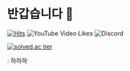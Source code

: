 # 반갑습니다 👋

[![Hits](https://hits.seeyoufarm.com/api/count/incr/badge.svg?url=https%3A%2F%2Fgithub.com%2FB0X0B&count_bg=%2379C83D&title_bg=%23555555&icon=&icon_color=%23E7E7E7&title=hits&edge_flat=false)](https://hits.seeyoufarm.com) ![YouTube Video Likes](https://img.shields.io/youtube/likes/Q9UDmbRvb9k?style=social) ![Discord](https://img.shields.io/discord/785033548401737729)

[![solved.ac tier](http://mazassumnida.wtf/api/generate_badge?boj=B0X0B)](https://solved.ac/B0X0B)

: 하하하
